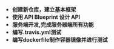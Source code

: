 - **创建新仓库，建立基本框架**
- **使用 API Blueprint 设计 API**
- **服务端开发,完成服务器端所有功能**
- **编写.travis.yml测试**
- **编写dockerfile制作容器镜像并进行测试**
